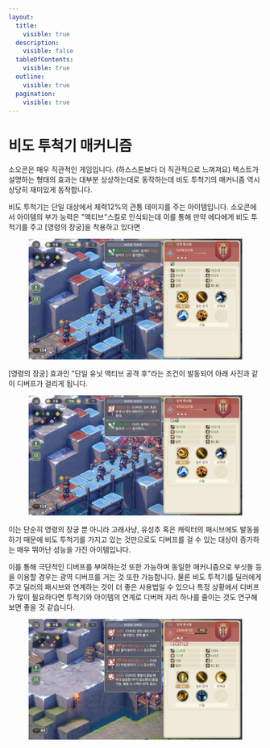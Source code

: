 ```yaml
---
layout:
  title:
    visible: true
  description:
    visible: false
  tableOfContents:
    visible: true
  outline:
    visible: true
  pagination:
    visible: true
---
```


# 비도 투척기 매커니즘

소오콘은 매우 직관적인 게임입니다. (하스스톤보다 더 직관적으로 느껴져요) 텍스트가 설명하는 형태의 효과는 대부분 상상하는대로 동작하는데 비도 투척기의 매커니즘 역시 상당히 재미있게 동작합니다.

비도 투척기는 단일 대상에서 체력12%의 관통 데미지를 주는 아이템입니다. 소오콘에서 아이템의 부가 능력은 "액티브"스킬로 인식되는데 이를 통해 만약 에다에게 비도 투척기를 주고 \[영령의 장궁]을 착용하고 있다면

<figure><img src="../../../.gitbook/assets/0 (5).png" alt=""><figcaption></figcaption></figure>

\[영령의 장궁] 효과인 "단일 유닛 액티브 공격 후"라는 조건이 발동되어 아래 사진과 같이 디버프가 걸리게 됩니다.

<figure><img src="../../../.gitbook/assets/1 (36).png" alt=""><figcaption></figcaption></figure>

이는 단순히 영령의 장궁 뿐 아니라 고래사냥, 유성추 혹은 캐릭터의 패시브에도 발동을 하기 때문에 비도 투척기를 가지고 있는 것만으로도 디버프를 걸 수 있는 대상이 증가하는 매우 뛰어난 성능을 가진 아이템입니다.

이를 통해 극단적인 디버프를 부여하는것 또한 가능하며 동일한 매커니즘으로 부싯돌 등을 이용할 경우는 광역 디버프를 거는 것 또한 가능합니다. 물론 비도 투척기를 딜러에게 주고 딜러의 패시브와 연계하는 것이 더 좋은 사용법일 수 있으나 특정 상황에서 디버프가 많이 필요하다면 투척기와 아이템의 연계로 디버퍼 자리 하나를 줄이는 것도 연구해보면 좋을 것 같습니다.

<figure><img src="../../../.gitbook/assets/2 (34).png" alt=""><figcaption></figcaption></figure>
